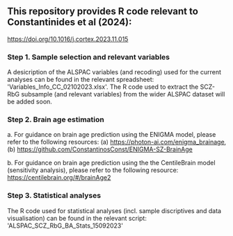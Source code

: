 ## This repository provides R code relevant to Constantinides et al (2024): 
https://doi.org/10.1016/j.cortex.2023.11.015

### Step 1. Sample selection and relevant variables
A desicription of the ALSPAC variables (and recoding) used for the current analyses can be found in the relevant spreadsheet: 'Variables_Info_CC_02102023.xlsx'. The R code used to extract the SCZ-RbG subsample (and relevant variables) from the wider ALSPAC dataset will be added soon. 

### Step 2. Brain age estimation
a. For guidance on brain age prediction using the ENIGMA model, please refer to the following resources: (a) https://photon-ai.com/enigma_brainage, (b) https://github.com/ConstantinosConst/ENIGMA-SZ-BrainAge

b. For guidance on brain age prediction using the the CentileBrain model (sensitivity analysis), please refer to the following resource:
https://centilebrain.org/#/brainAge2

### Step 3. Statistical analyses
The R code used for statistical analyses (incl. sample discriptives and data visualisation) can be found in the relevant script: 'ALSPAC_SCZ_RbG_BA_Stats_15092023'
